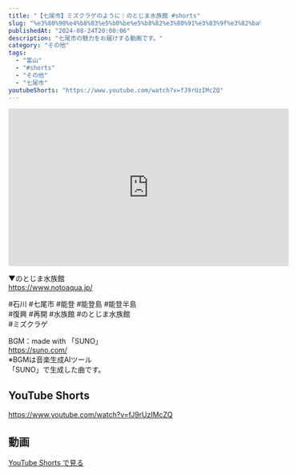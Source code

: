 ```yaml
---
title: "【七尾市】ミズクラゲのように｜のとじま水族館 #shorts"
slug: "%e3%80%90%e4%b8%83%e5%b0%be%e5%b8%82%e3%80%91%e3%83%9f%e3%82%ba%e3%82%af%e3%83%a9%e3%82%b2%e3%81%ae%e3%82%88%e3%81%86%e3%81%ab%ef%bd%9c%e3%81%ae%e3%81%a8%e3%81%98%e3%81%be%e6%b0%b4%e6%97%8f%e9%a4%a8"
publishedAt: "2024-08-24T20:00:06"
description: "七尾市の魅力をお届けする動画です。"
category: "その他"
tags: 
  - "富山"
  - "#shorts"
  - "その他"
  - "七尾市"
youtubeShorts: "https://www.youtube.com/watch?v=fJ9rUzIMcZQ"
---
```


<iframe width="560" height="315" src="https://www.youtube.com/embed/8lKQi5sgqvg" frameborder="0" allowfullscreen></iframe>

▼のとじま水族館<br />
https://www.notoaqua.jp/

#石川 #七尾市 #能登 #能登島 #能登半島<br />
#復興 #再開 #水族館 #のとじま水族館<br />
#ミズクラゲ

BGM：made with 「SUNO」<br />
https://suno.com/<br />
※BGMは音楽生成AIツール<br />
「SUNO」で生成した曲です。

## YouTube Shorts

https://www.youtube.com/watch?v=fJ9rUzIMcZQ

## 動画

[YouTube Shorts で見る](https://www.youtube.com/watch?v=fJ9rUzIMcZQ)

